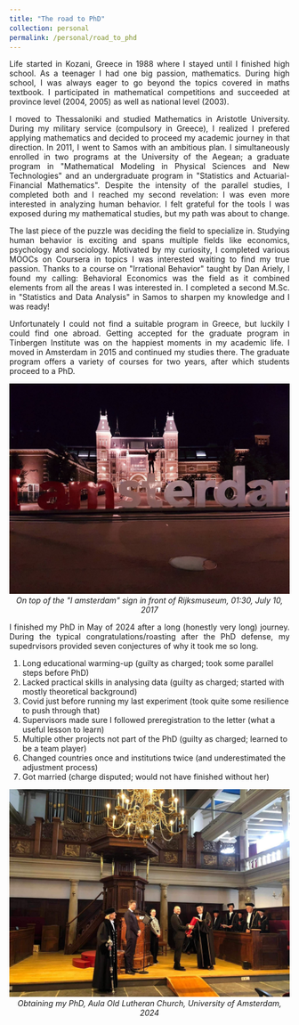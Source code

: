```yaml
---
title: "The road to PhD"
collection: personal
permalink: /personal/road_to_phd
---
```


<p align="justify">Life started in Kozani, Greece in 1988 where I stayed until I finished high school. As a teenager I had one big passion, mathematics. During high school, I was always eager to go beyond the topics covered in maths textbook. I participated in mathematical competitions and succeeded at province level (2004, 2005) as well as national level (2003).</p>

<p align="justify">I moved to Thessaloniki and studied Mathematics in Aristotle University. During my military service (compulsory in Greece), I realized I prefered applying mathematics and decided to proceed my academic journey in that direction. In 2011, I went to Samos with an ambitious plan. I simultaneously enrolled in two programs at the University of the Aegean; a graduate program in "Mathematical Modeling in Physical Sciences and New Technologies" and an undergraduate program in "Statistics and Actuarial-Financial Mathematics". Despite the intensity of the parallel studies, I completed both and I reached my second revelation: I was even more interested in analyzing human behavior. I felt grateful for the tools I was exposed during my mathematical studies, but my path was about to change.</p>

<p align="justify">The last piece of the puzzle was deciding the field to specialize in. Studying human behavior is exciting and spans multiple fields like economics, psychology and sociology. Motivated by my curiosity, I completed various MOOCs on Coursera in topics I was interested waiting to find my true passion. Thanks to a course on "Irrational Behavior" taught by Dan Ariely, I found my calling: Behavioral Economics was the field as it combined elements from all the areas I was interested in. I completed a second M.Sc. in "Statistics and Data Analysis" in Samos to sharpen my knowledge and I was ready!</p>

<p align="justify">Unfortunately I could not find a suitable program in Greece, but luckily I could find one abroad. Getting accepted for the graduate program in Tinbergen Institute was on the happiest moments in my academic life. I moved in Amsterdam in 2015 and continued my studies there. The graduate program offers a variety of courses for two years, after which students proceed to a PhD.</p>

<p align="center">
    <img src="/images/amsterdam.jpeg" alt>
    <em>On top of the "I amsterdam" sign in front of Rijksmuseum, 01:30, July 10, 2017</em>
</p>

<p align="justify">I finished my PhD in May of 2024 after a long (honestly very long) journey. During the typical congratulations/roasting after the PhD defense, my supedrvisors provided seven conjectures of why it took me so long.</p>
<ol>
    <li>Long educational warming-up (guilty as charged; took some parallel steps before PhD)</li>
    <li>Lacked practical skills in analysing data (guilty as charged; started with mostly theoretical background)</li>
    <li>Covid just before running my last experiment (took quite some resilience to push through that)</li>
    <li>Supervisors made sure I followed preregistration to the letter (what a useful lesson to learn)</li>
    <li>Multiple other projects not part of the PhD (guilty as charged; learned to be a team player)</li>
    <li>Changed countries once and institutions twice (and underestimated the adjustment process)</li>
    <li>Got married (charge disputed; would not have finished without her)</li>
</ol>

<p align="center">
    <img src="/images/phd.jpg" alt>
    <em>Obtaining my PhD, Aula Old Lutheran Church, University of Amsterdam, 2024</em>
</p>